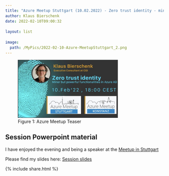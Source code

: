 ```yaml
---
title: "Azure Meetup Stuttgart (10.02.2022) - Zero trust identity - minor but powerful functionalities in Azure AD"
author: Klaus Bierschenk
date: 2022-02-10T09:00:32

layout: list

image:
  path: /MyPics/2022-02-10-Azure-MeetupStuttgart_2.png
---
```


<figure>
  <img src="/MyPics/2022-02-10-Azure-MeetupStuttgart_2.png" style="width:75%">
  <figcaption>Figure 1: Azure Meetup Teaser</figcaption>
</figure>

## Session Powerpoint material


I have enjoyed the evening and being a speaker at the [Meetup in Stuttgart](https://www.meetup.com/de-DE/Azure-Stuttgart/events/282805130/)

Please find my slides here: [Session slides](/MySlides/Meetup_Stuttgart_Zero_Trust_with_Identity.pdf)

{% include  share.html %}
